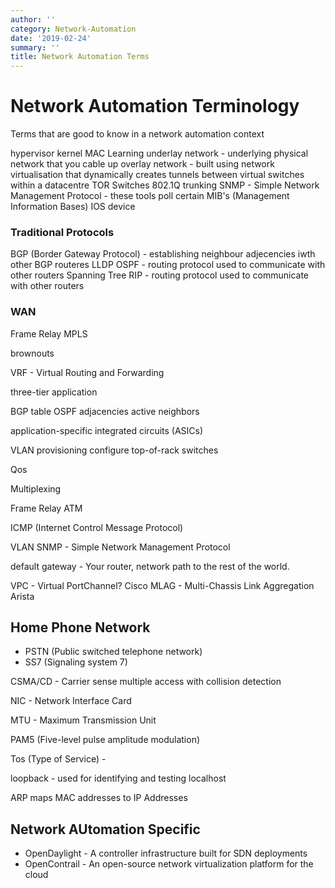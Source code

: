 ```yaml
---
author: ''
category: Network-Automation
date: '2019-02-24'
summary: ''
title: Network Automation Terms
---
```

# Network Automation Terminology

Terms that are good to know in a network automation context

hypervisor kernel
MAC Learning
underlay network - underlying physical network that you cable up
overlay network - built using network virtualisation that dynamically creates tunnels between virtual switches within a datacentre
TOR Switches
802.1Q trunking
SNMP - Simple Network Management Protocol - these tools poll certain MIB's (Management Information Bases)
IOS device


### Traditional Protocols

BGP (Border Gateway Protocol) - establishing neighbour adjecencies iwth other BGP routeres
LLDP
OSPF - routing protocol used to communicate with other routers
Spanning Tree
RIP - routing protocol used to communicate with other routers


### WAN

Frame Relay
MPLS

brownouts


VRF - Virtual Routing and Forwarding

three-tier application

BGP table
OSPF adjacencies
active neighbors

application-specific integrated circuits (ASICs)

VLAN provisioning
configure top-of-rack switches

Qos

Multiplexing

Frame Relay
ATM

ICMP (Internet Control Message Protocol)

VLAN
SNMP - Simple Network Management Protocol

default gateway - Your router, network path to the rest of the world.

VPC - Virtual PortChannel? Cisco
MLAG - Multi-Chassis Link Aggregation Arista

## Home Phone Network

* PSTN (Public switched telephone network)
* SS7 (Signaling system 7)

CSMA/CD - Carrier sense multiple access with collision detection

NIC - Network Interface Card

MTU - Maximum Transmission Unit

PAM5 (Five-level pulse amplitude modulation)

Tos (Type of Service) - 

loopback - used for identifying and testing localhost

ARP maps MAC addresses to IP Addresses

## Network AUtomation Specific

* OpenDaylight - A controller infrastructure built for SDN deployments
* OpenContrail - An open-source network virtualization platform for the cloud